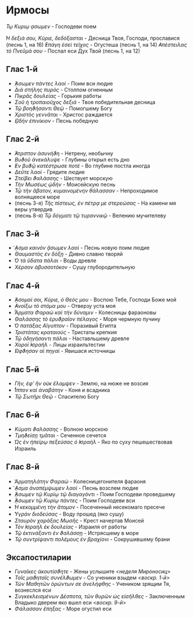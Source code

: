 
# Ирмосы

*Τῳ Κυριῳ ᾳσωμεν* - Господеви поем

*̔Η δεξιά σου, Κύριε, δεδόξασται* - Десница Твоя, Господи, прославися (песнь 1, на 16) 
*̓Επάγη ἑσεὶ τεῖχος* - Огустеша (песнь 1, на 14) 
*̓Απέστειλας τὸ Πνεῦμά σου* - Послал еси Дух Твой (песнь 1, на 12) 


## Глас 1-й

- *̓́ᾼσωμεν πάντες λαοί* - Поим вси людие
- *Διὰ στήλης πυρός* - Столпом огненным
- *Πικρᾶς δουλείας* - Горькия работы  
- *Σοῦ ἡ τροπαιοῦχος δεξιά* - Твоя победительная десница
- *Τῷ βοηϑήσαντι Θεῷ* - Помогшему Богу
- *Χριστὸς γεννᾶται* - Христос раждается
- *̓ῼδήν ἐπινίκιον* - Песнь победную

## Глас 2-й

- *̓́Ατριπτον ἀσυνήϑη* - Нетрену, необычну
- *Βυϑοῦ ἀνεκάλυψε* - Глубины открыл есть дно
- *̓Εν βυϑῷ κατέστρωσε ποτέ* - Во глубине постла иногда
- *Δεῦτε λαοί* - Грядите людие
- *Στείβει ϑαλάσσης* - Шествует морскую 
- *Τὴν Μωσέως ᾠδὴν* - Моисейскую песнь
- *Τῷ τὴν ἄβατον, κυμαινομένην θάλασσαν* - Непроходимое волнящееся море
- (песнь 3-я) *Τῆς πίστεως, ἐν πέτρᾳ με στερεώσας* - На камени мя веры утвердив
- (песнь 8-я) *Τῷ δόγματι τῷ τυραννικῷ* - Велению мучителеву

## Глас 3-й

- *̓͂ᾼσμα καινόν ᾄσωμεν λαοὶ* - Песнь новую поим людие  
- *Θαυμαστὸς ἐν δόξῃ* - Дивно славно творяй
- *̔Ο τὰ ὕδατα πάλαι* - Воды древле
- *Χέρσον ἀβυσσοτόκον* - Сушу глубородительную

## Глас 4-й

- *̓́ᾼσομαί σοι, Κύριε, ὁ Θεός μου* - Воспою Тебе, Господи Боже мой 
- *̓Ανοίξω τὸ στόμα μου* - Отверзу уста моя
- *̔́Αρματα Φαραώ καὶ τὴν δύναμιν* - Колесницы фараоновы
- *Θαλάσσης τὸ ἐρυϑραῖον πέλαγος* - Моря чермную пучину 
- *̔Ο πατάξας Αἴγυπτον* - Поразивый Египта 
- *Τριστάτας κραταιούς* - Тристаты крепкия
- *Τῷ ὁδηγήσαντι πάλαι* - Наставльшему древле
- *Χοροὶ ̓Ισραὴλ* - Лицы израильтестии
- *̓́Ωφϑησαν αἱ πηγαὶ* - Явишася источницы

## Глас 5-й

- *Γῆν, ἐφ' ἣν οὐκ ἔλαμψεν* - Землю, на нюже не возсия
- *̔́Ιππον καὶ ἀναβάτην* - Коня и всадника
- *Τῷ Σωτῆρι Θεῷ* - Спасителю Богу

## Глас 6-й

- *Κύματι ϑαλάσσης* - Волною морскою
- *Τμηϑείσῃ τμᾶται* - Сеченное сечется
- *̔Ως ἐν ἠπείρῳ πεξεύσας ὁ ̓Ισραήλ* - Яко по суху пешешествовав Израиль

## Глас 8-й

- *̔Αρματηλάτην Φαραώ* - Колесницегонителя фараоня
- *̓͂ᾼσμα ἀναπέμψωμεν λαοί* - Песнь возслем людие
- *̓́ᾼσωμεν τῷ Κυρίῳ τῷ διαγαγόντι* - Поим Господеви проведшему
- *̓́ᾼσωμεν τῷ Κυρίῳ πάντες* - Поим Господеви вси
- *̔Η κεκομμένη τὴν ἄτομον* - Посеченный несекомаго пресече
- *̔Υγρὰν διοδεύσας* - Воду прошед (яко сушу)
- *Σταυρὸν χαράξας Μωσῆς* - Крест начертав Моисей
- *Τὸν ̓Ισραὴλ ἐκ δουλείας* - Израиля от работы
- *Τῷ ἐκτινάξαντι ἐν ϑαλάσσῃ* - Истрясшему в море
- *Τῷ συντρίψαντι πολέμους ἐν βραχίονι* - Сокрушившему брани 

## Эксапостиларии

- *Γυναῖκες ἀκουτίσϑητε* - Жены услышите <*неделя Мироносиц*>
- *Τοῖς μαϑηταῖς συνέλϑωμεν* - Со ученики взыдем <*воскр. 1-й*>
- *Τῶν Μαθητῶν ὁρώντων σε ἀνελήφθης* - Учеником зрящим Тя, вознеслся еси
- *Συγκεκλεισμένων Δέσποτα, τῶν θυρῶν ὡς εἰσῆλθες* - Заключенным Владыко дверем яко вшел еси <*воскр. 9-й*>
- *Φάλασσαν ἔπηξας* - Море огустил еси
